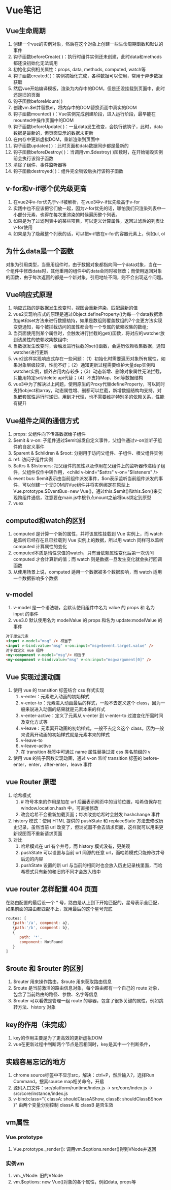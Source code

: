 # Vue笔记

## Vue生命周期

1. 创建一个vue的实例对象，然后在这个对象上创建一些生命周期函数和默认的事件
2. 钩子函数beforeCreate( )：执行时组件实例还未创建，此时data和methods都还没初始化无法调用
3. 初始化实例相关属性：props, data, methods, computed, watch等
4. 钩子函数created( )：实例初始化完成，各种数据可以使用，常用于异步数据获取
5. 然后vue开始编译模板，渲染为内存中的DOM，但是还没挂载到页面中，此时还是旧的页面
6. 钩子函数beforeMount( )
7. 创建vm.$el并替换el，将内存中的DOM替换页面中真实的DOM
8. 钩子函数mounted( )：Vue实例完成创建阶段，进入运行阶段，最早能在mounted中操作页面中的DOM
9. 钩子函数beforeUpdate( )：一旦data发生改变，会执行该钩子，此时，data数据是最新的，但页面显示的数据未更新
10. 在内存中更新虚拟DOM，重新渲染到页面中
11. 钩子函数updated( )：此时页面和data数据同步都是最新的
12. 钩子函数beforeDestroy( )：当调用vm.$destroy( )函数时，在开始销毁实例前会执行该钩子函数
13. 清除子组件、事件监听器等
14. 钩子函数destroyed( )：组件完全销毁后执行该钩子函数

## v-for和v-if哪个优先级更高

1. 在vue2中v-for优先于v-if被解析，在vue3中v-if优先级高于v-for
2. 实践中也不应该把它们放一起，因为v-for优先的话，哪怕我们只渲染列表中一小部分元素，也得在每次重渲染的时候遍历整个列表。
3. 如果是为了过滤列表中的某些项目，可以定义计算属性，返回过滤后的列表让v-for使用
4. 如果是为了隐藏整个列表的话，可以把v-if放在v-for的容器元素上，例如ul, ol

## 为什么data是一个函数

对象为引用类型，当重用组件时，由于数据对象都指向同一个data对象，当在一个组件中修改data时，其他重用的组件中的data会同时被修改；而使用返回对象的函数，由于每次返回的都是一个新对象，引用地址不同，则不会出现这个问题。

## Vue响应式原理

1. 响应式指的是数据发生改变时，视图会重新渲染，匹配最新的值  
2. vue2实现响应式的原理是通过Object.defineProperty()为每一个data数据添加get和set方法来进行数据劫持，如果是数组则覆盖数组的7个变更方法实现变更通知，每个被拦截访问的属性都会有一个专属的依赖收集的数组;  
3. 当页面使用到某个属性时，会触发进行拦截的get()函数，将对应的watcher放到该属性的依赖收集数组中;  
4. 当数据发生改变时，会触发进行拦截的set()函数，会遍历依赖收集数据，通知watcher进行更新
5. vue2这样实现响应式存在一些问题：（1）初始化时需要遍历对象所有属性，如果对象层级较深，性能不好；（2）通知更新过程需要维护大量dep实例和watcher实例，额外占用内存较多；（3）动态新增、删除对象属性无法拦截，只能用特定set/delete api代替；（4）不支持Map、Set等数据结构
6. vue3中为了解决以上问题，使用原生的Proxy代替defineProperty，可以同时支持object和array，动态属性增、删都可以拦截，新增数据结构均支持，对象嵌套属性运行时递归，用到才代理，也不需要维护特别多的依赖关系，性能有提升

## Vue组件之间的通信方式

1. props: 父组件向下传递数据给子组件
2. \$emit & v-on: 子组件通过\$emit派发自定义事件，父组件通过v-on监听子组件的自定义事件
3. \$parent & \$children & \$root: 分别用于访问父组件、子组件、根父组件实例
4. ref: 访问子组件实例
5. \$attrs & \$listeners: 把父组件的属性以及作用在父组件上的监听器传递给子组件，父组件仅作中转作用，&lt;child v-bind="\$attrs" v-on="\$listeners" /&gt;
6. event bus: \$emit表示由当前组件派发事件，\$on表示监听当前组件派发的事件，可以创建一个无DOM的Vue组件并将实例绑定在原型上Vue.prototype.$EventBus=new Vue()，通过this.\$emit()和this.\$on()来实现跨组件通信，注意要在main.js中根节点mount之前将bus绑定到原型
7. vuex

## computed和watch的区别

1. computed 是计算一个新的属性，并将该属性挂载到 Vue 实例上，而 watch 是监听已经存在且已挂载到 Vue 实例上的数据，所以用 watch 同样可以监听 computed 计算属性的变化
2. computed本质是惰性求值的watch，只有当依赖属性变化后第一次访问 computed 才会计算新的值；而 watch 则是数据一旦发生变化就会执行回调函数
3. 从使用场景上说，computed 适用一个数据被多个数据影响，而 watch 适用一个数据影响多个数据

## v-model

1. v-model 是一个语法糖，会默认使用组件中名为 value 的 props 和 名为 input 的事件
2. vue3.0 默认使用名为 modelValue 的 props 和名为 update:modelValue 的事件

```html
对于原生元素
<input v-model="msg" /> 相当于
<input v-bind:value="msg" v-on:input="msg=$event.target.value" />
对于自定义 vue 组件
<my-component v-model="msg"/> 相当于
<my-component v-bind:value="msg" v-on:input="msg=argument[0]" />
```

## Vue 实现过渡动画

1. 使用 vue 的 transition 标签结合 css 样式实现
   1. v-enter：元素进入动画的初始样式
   2. v-enter-to：元素进入动画最后的样式，一般不去定义这个 class，因为一般来说进入动画的结果就是元素本来的样式
   3. v-enter-active：定义了元素从 v-enter 到 v-enter-to 过渡变化所需时间及变化方式等
   4. v-leave：元素离开动画的初始样式，一般不去定义这个 class，因为一般来说离开动画的初始样式就是元素本来的样式
   5. v-leave-to
   6. v-leave-active
   7. 在 transition 标签中可通过 name 属性替换过渡 css 类名前缀的 v
2. 使用 vue 的钩子函数实现动画，通过 v-on 监听 transition 标签的 before-enter，enter，after-enter，leave 事件

## vue Router 原理

1. 哈希模式
   1. \# 符号本来的作用是加在 url 后面表示网页中的当前位置，哈希值保存在 window.location.hash 中，可直接修改
   2. 改变哈希不会重新加载页面；每次改变哈希时会触发 hashchange 事件
2. history 模式：使用 HTML 提供的 pushState 和 replaceState 方法去修改历史记录，虽然当前 url 改变了，但浏览器不会去请求页面，这样就可以用来更新视图而不重新请求页面
3. 对比
   1. 哈希模式在 url 有个井号，而 history 模式没有，更美观
   2. pushState 可以设置与当前 url 同源的任意 url，而哈希模式只能修改井号后边的内容
   3. pushState 设置的新 url 与当前的相同时也会放入历史记录栈里面，而哈希模式只有新的和旧的不同才会放入栈中

## vue router 怎样配置 404 页面

在路由配置的最后设一个 * 号，路由是从上到下开始匹配的，星号表示全匹配，如果前面的路由都匹配不上，就用最后的这个星号兜底

```js
routes: [
   {path:'/a', compnent: a},
   {path:'/b', compnent: b},
   {
      path: '*',
      component: NotFound
   }
]
```

## $route 和 $router 的区别

1. \$router 用来操作路由，\$route 用来获取路由信息
2. \$route 是当前激活的路由信息对象，每个路由都有一个自己的 route 对象，包含了当前路由的路径、参数、名字等信息
3. \$router 可以看做是管理一组 route 的容器，包含了很多关键的属性，例如跳转方法、history 对象




## key的作用（未完成）
1. key的作用主要是为了更高效的更新虚拟DOM
2. vue在更新过程中判断两个节点是否相同时，key是其中一个判断条件，

## 实践容易忘记的地方
1. chrome source标签中不显示src，解决：ctrl+P，然后输入?，选择Run Command，搜索source map相关命令，开启
2. 源码入口文件：src/platform/runtime/index.js -> src/core/index.js -> src/core/instance/index.js
3. v-bind:class="{ classA: shouldClassAShow, classB: shouldClassBShow }" 由两个变量分别控制 classA 和 classB 是否生效

## vm属性

### Vue.prototype

1. Vue.prototype._render(): 调用vm.$options.render()得到VNode并返回

### 实例vm

1. vm._VNode: 旧的VNode
2. vm.$options: new Vue()对象的各个属性，例如data, props等
  